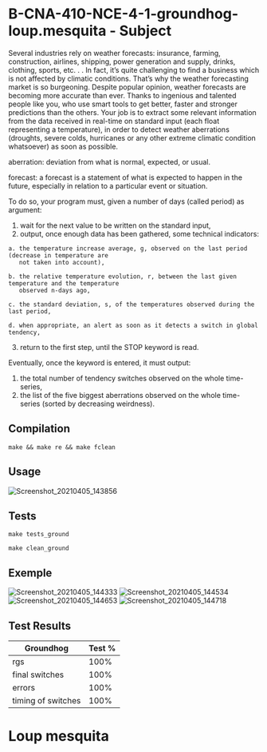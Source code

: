 # B-CNA-410-NCE-4-1-groundhog-loup.mesquita - Subject

Several industries rely on weather forecasts: insurance, farming, construction, airlines, shipping, power generation and supply, drinks, clothing, sports, etc. . . In fact, it’s quite challenging to find a business which is not
affected by climatic conditions. That’s why the weather forecasting market is so burgeoning.
Despite popular opinion, weather forecasts are becoming more accurate than ever. Thanks to ingenious and
talented people like you, who use smart tools to get better, faster and stronger predictions than the others.
Your job is to extract some relevant information from the data received in real-time on standard input (each
float representing a temperature), in order to detect weather aberrations (droughts, severe colds, hurricanes
or any other extreme climatic condition whatsoever) as soon as possible.

aberration: deviation from what is normal, expected, or usual.

forecast: a forecast is a statement of what is expected to happen in the future, especially in relation to a
particular event or situation.

To do so, your program must, given a number of days (called period) as argument:
  1. wait for the next value to be written on the standard input,
  2. output, once enough data has been gathered, some technical indicators:

    a. the temperature increase average, g, observed on the last period (decrease in temperature are
       not taken into account),
       
    b. the relative temperature evolution, r, between the last given temperature and the temperature
       observed n-days ago,
       
    c. the standard deviation, s, of the temperatures observed during the last period,
    
    d. when appropriate, an alert as soon as it detects a switch in global tendency,
    
  3. return to the first step, until the STOP keyword is read.

Eventually, once the keyword is entered, it must output:
1. the total number of tendency switches observed on the whole time-series,
2. the list of the five biggest aberrations observed on the whole time-series (sorted by decreasing weirdness).

## Compilation 

    make && make re && make fclean

## Usage 

![Screenshot_20210405_143856](https://user-images.githubusercontent.com/57537562/113574599-b8496300-961c-11eb-8b94-8a74746c1686.png)

## Tests

    make tests_ground

    make clean_ground

## Exemple 

![Screenshot_20210405_144333](https://user-images.githubusercontent.com/57537562/113574916-5c330e80-961d-11eb-8ed9-babdfb2e2766.png)
![Screenshot_20210405_144534](https://user-images.githubusercontent.com/57537562/113575071-9dc3b980-961d-11eb-9001-30f42cd9b8eb.png)
![Screenshot_20210405_144653](https://user-images.githubusercontent.com/57537562/113575241-debbce00-961d-11eb-8ea6-4d3cd9fcbd0d.png)
![Screenshot_20210405_144718](https://user-images.githubusercontent.com/57537562/113575254-e24f5500-961d-11eb-876e-097fe0084cc3.png)

## Test Results

| Groundhog | Test % |
| --- | --- |
| rgs | 100% |
| final switches | 100% |
| errors | 100% |
| timing of switches | 100% |

# Loup mesquita
